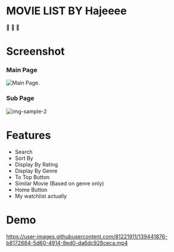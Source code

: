 # MOVIE LIST BY Hajeeee
:nauseated_face: :nauseated_face: :nauseated_face:

#  Screenshot
### Main Page
![Main Page.](https://user-images.githubusercontent.com/81221911/139441506-fcd8f2d3-52e9-4a7a-a8bc-5b66ad306a9c.png "Screenshot Main Page")

### Sub Page
![img-sample-2](https://user-images.githubusercontent.com/81221911/139441592-fcfbf6d8-e0ef-45d7-9cd8-200e418f5bc6.png)

# Features

* Search      
* Sort By     
* Display By Rating
* Display By Genre
* To Top Button  
* Similar Movie (Based on genre only)
* Home Button  
* My watchlist actually  

# Demo


https://user-images.githubusercontent.com/81221911/139441876-b8172684-5d60-4914-8ed0-da6dc928ceca.mp4



